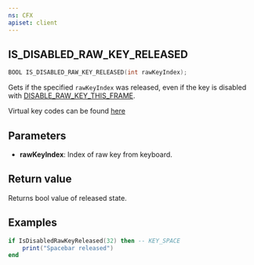 ```yaml
---
ns: CFX
apiset: client
---
```

## IS_DISABLED_RAW_KEY_RELEASED

```c
BOOL IS_DISABLED_RAW_KEY_RELEASED(int rawKeyIndex);
```

Gets if the specified `rawKeyIndex` was released, even if the key is disabled with [DISABLE_RAW_KEY_THIS_FRAME](#_0x8BCF0014).

Virtual key codes can be found [here](https://learn.microsoft.com/en-us/windows/win32/inputdev/virtual-key-codes)

## Parameters
* **rawKeyIndex**: Index of raw key from keyboard.

## Return value
Returns bool value of released state.

## Examples
```lua
if IsDisabledRawKeyReleased(32) then -- KEY_SPACE
    print("Spacebar released")
end
```
